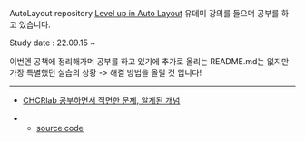 AutoLayout repository
<a href="https://www.udemy.com/course/level-up-in-auto-layout/">Level up in Auto Layout</a> 유데미 강의를 들으며 공부를 하고 있습니다.

Study date : 22.09.15 ~ 

이번엔 공책에 정리해가며 공부를 하고 있기에 추가로 올리는 README.md는 없지만 가장 특별했던 실습의 상황 -> 해결 방법을 올릴 것 입니다!

---

- <a href="https://github.com/SHcommit/LearnMoreSwiftInUdemy/tree/master/AutoLayout/CHCRLab">CHCRlab 공부하면서 직면한 문제, 알게된 개념</a>

- - <a href="https://github.com/SHcommit/LearnMoreSwiftInUdemy/blob/master/AutoLayout/CHCRLab/CHCRLab/ViewController.swift">source code</a>
